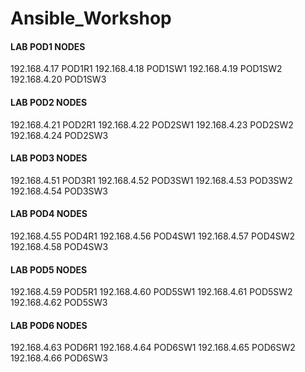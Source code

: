 # Ansible_Workshop

#### LAB POD1 NODES ####
192.168.4.17 POD1R1
192.168.4.18 POD1SW1
192.168.4.19 POD1SW2
192.168.4.20 POD1SW3

#### LAB POD2 NODES ####
192.168.4.21 POD2R1
192.168.4.22 POD2SW1
192.168.4.23 POD2SW2
192.168.4.24 POD2SW3

#### LAB POD3 NODES ####
192.168.4.51 POD3R1
192.168.4.52 POD3SW1
192.168.4.53 POD3SW2
192.168.4.54 POD3SW3

#### LAB POD4 NODES ####
192.168.4.55 POD4R1
192.168.4.56 POD4SW1
192.168.4.57 POD4SW2
192.168.4.58 POD4SW3

#### LAB POD5 NODES ####
192.168.4.59 POD5R1
192.168.4.60 POD5SW1
192.168.4.61 POD5SW2
192.168.4.62 POD5SW3

#### LAB POD6 NODES ####
192.168.4.63 POD6R1
192.168.4.64 POD6SW1
192.168.4.65 POD6SW2
192.168.4.66 POD6SW3
